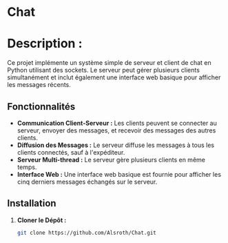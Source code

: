 # Chat

# Description :

Ce projet implémente un système simple de serveur et client de chat en Python utilisant des sockets. Le serveur peut gérer plusieurs clients simultanément et inclut également une interface web basique pour afficher les messages récents.

## Fonctionnalités

- **Communication Client-Serveur :** Les clients peuvent se connecter au serveur, envoyer des messages, et recevoir des messages des autres clients.
- **Diffusion des Messages :** Le serveur diffuse les messages à tous les clients connectés, sauf à l'expéditeur.
- **Serveur Multi-thread :** Le serveur gère plusieurs clients en même temps.
- **Interface Web :** Une interface web basique est fournie pour afficher les cinq derniers messages échangés sur le serveur.

## Installation

1. **Cloner le Dépôt :**

   ```bash
   git clone https://github.com/Alsroth/Chat.git